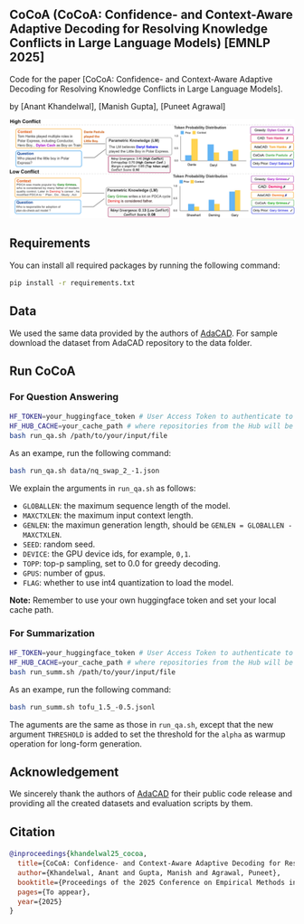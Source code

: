 ## CoCoA (CoCoA: Confidence- and Context-Aware Adaptive Decoding for Resolving Knowledge Conflicts in Large Language Models) [EMNLP 2025]
Code for the paper [CoCoA: Confidence- and Context-Aware Adaptive Decoding for Resolving Knowledge Conflicts in Large Language Models].

by [Anant Khandelwal], [Manish Gupta], [Puneet Agrawal]

![image](https://github.com/infusion-zero-edit/CoCoA/blob/main/cocoa2_new.jpg)

## Requirements
You can install all required packages by running the following command:
```bash
pip install -r requirements.txt
```

## Data
We used the same data provided by the authors of [AdaCAD](https://github.com/HanNight/AdaCAD). For sample download the dataset from AdaCAD repository to the data folder. 

## Run CoCoA
### For Question Answering
```bash
HF_TOKEN=your_huggingface_token # User Access Token to authenticate to the Hub.
HF_HUB_CACHE=your_cache_path # where repositories from the Hub will be cached locally (models, datasets and spaces).
bash run_qa.sh /path/to/your/input/file
```
As an exampe, run the following command:
```bash
bash run_qa.sh data/nq_swap_2_-1.json
```
We explain the arguments in `run_qa.sh` as follows:
- `GLOBALLEN`: the maximum sequence length of the model.
- `MAXCTXLEN`: the maximum input context length.
- `GENLEN`: the maximun generation length, should be `GENLEN = GLOBALLEN - MAXCTXLEN`.
- `SEED`: random seed.
- `DEVICE`: the GPU device ids, for example, `0,1`.
- `TOPP`: top-p sampling, set to 0.0 for greedy decoding.
- `GPUS`: number of gpus.
- `FLAG`: whether to use int4 quantization to load the model.

**Note:** Remember to use your own huggingface token and set your local cache path.

### For Summarization
```bash
HF_TOKEN=your_huggingface_token # User Access Token to authenticate to the Hub.
HF_HUB_CACHE=your_cache_path # where repositories from the Hub will be cached locally (models, datasets and spaces).
bash run_summ.sh /path/to/your/input/file
```
As an exampe, run the following command:
```bash
bash run_summ.sh tofu_1.5_-0.5.jsonl
```
The aguments are the same as those in `run_qa.sh`, except that the new argument `THRESHOLD` is added to set the threshold for the `alpha` as warmup operation for long-form generation.


## Acknowledgement
We sincerely thank the authors of [AdaCAD](https://github.com/HanNight/AdaCAD) for their public code release and providing all the created datasets and evaluation scripts by them.

## Citation
```bibtex
@inproceedings{khandelwal25_cocoa,
  title={CoCoA: Confidence- and Context-Aware Adaptive Decoding for Resolving Knowledge Conflicts in Large Language Models},
  author={Khandelwal, Anant and Gupta, Manish and Agrawal, Puneet},
  booktitle={Proceedings of the 2025 Conference on Empirical Methods in Natural Language Processing (EMNLP)},
  pages={To appear},
  year={2025}
}
```
